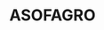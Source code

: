 ---
title: "ASOFAGRO"
url: /el-socorro-piedades-sur-san-ramon-de-alajuela/asofagro/
shop: artesanía
---